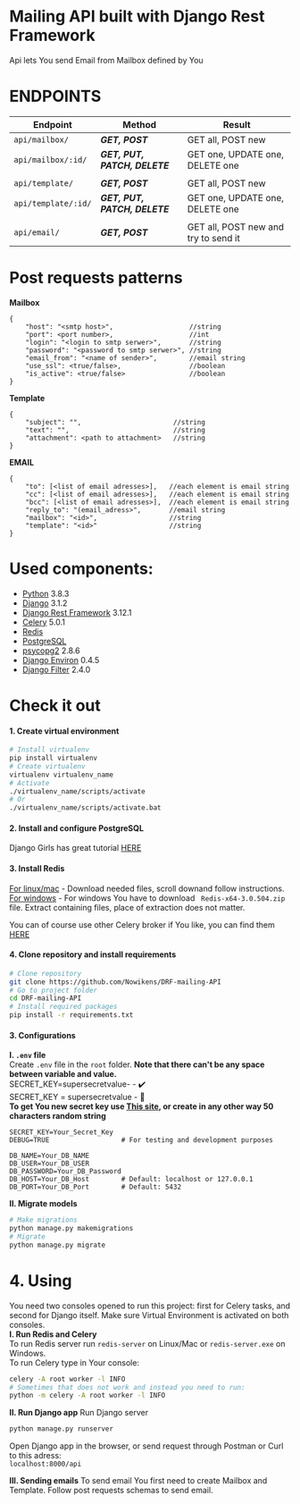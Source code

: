 # Mailing API built with Django Rest Framework
Api lets You send Email from Mailbox defined by You

# ENDPOINTS
Endpoint            |Method            |Result
-- | -- | --
`api/mailbox/`|***GET, POST***| GET all, POST new
`api/mailbox/:id/`|***GET, PUT, PATCH, DELETE***|GET one, UPDATE one, DELETE one
| |
`api/template/`|***GET, POST***| GET all, POST new
`api/template/:id/`|***GET, PUT, PATCH, DELETE*** |GET one, UPDATE one, DELETE one
 | |
`api/email/`|***GET, POST***|GET all, POST new and try to send it
# Post requests patterns
**Mailbox**
```
{
    "host": "<smtp host>",                   //string
    "port": <port number>,                   //int
    "login": "<login to smtp serwer>",       //string
    "password": "<password to smtp serwer>", //string
    "email_from": "<name of sender>",        //email string
    "use_ssl": <true/false>,                 //boolean
    "is_active": <true/false>                //boolean
}
```
**Template**
```
{
    "subject": "",                       //string
    "text": "",                          //string
    "attachment": <path to attachment>   //string
}
```
**EMAIL**
```
{
    "to": [<list of email adresses>],   //each element is email string
    "cc": [<list of email adresses>],   //each element is email string
    "bcc": [<list of email adresses>],  //each element is email string
    "reply_to": "(email_adress>",       //email string
    "mailbox": "<id>",                  //string
    "template": "<id>"                  //string
}
```
# Used components:
- [Python](https://www.python.org/) 3.8.3
- [Django](https://www.djangoproject.com/) 3.1.2
- [Django Rest Framework](https://www.django-rest-framework.org/) 3.12.1
- [Celery](https://docs.celeryproject.org/en/stable/#) 5.0.1
- [Redis](https://redis.io/)
- [PostgreSQL](https://www.postgresql.org/)
- [psycopg2](https://www.psycopg.org/) 2.8.6
- [Django Environ](https://django-environ.readthedocs.io/en/latest) 0.4.5
- [Django Filter](https://django-filter.readthedocs.io/en/stable) 2.4.0

# Check it out
#### 1. Create virtual environment
```bash
# Install virtualenv
pip install virtualenv
# Create virtualenv
virtualenv virtualenv_name
# Activate
./virtualenv_name/scripts/activate
# Or
./virtualenv_name/scripts/activate.bat
```
#### 2. Install and configure PostgreSQL
Django Girls has great tutorial [HERE](https://tutorial-extensions.djangogirls.org/en/optional_postgresql_installation)
#### 3. Install Redis
[For linux/mac](https://redis.io/download) - Download needed files, scroll downand follow instructions.\
[For windows](https://github.com/microsoftarchive/redis/releases/tag/win-3.0.504) - For windows You have to download ` Redis-x64-3.0.504.zip` file. Extract containing files, place of extraction does not matter.

You can of course use other Celery broker if You like, you can find them [HERE](https://docs.celeryproject.org/en/stable/getting-started/brokers/)
#### 4. Clone repository and install requirements
```bash
# Clone repository
git clone https://github.com/Nowikens/DRF-mailing-API
# Go to project folder
cd DRF-mailing-API
# Install required packages
pip install -r requirements.txt
```


#### 3. Configurations
**I. `.env` file**\
Create `.env` file in the `root` folder.
**Note that there can't be any space between variable and value.**\
SECRET_KEY=supersecretvalue- - :heavy_check_mark:\
SECRET_KEY = supersecretvalue - :no_entry_sign:\
**To get You new secret key use [This site](https://djecrety.ir/), or create in any other way 50 characters random string**
```
SECRET_KEY=Your_Secret_Key
DEBUG=TRUE                  # For testing and development purposes

DB_NAME=Your_DB_NAME
DB_USER=Your_DB_USER
DB_PASSWORD=Your_DB_Password
DB_HOST=Your_DB_Host        # Default: localhost or 127.0.0.1
DB_PORT=Your_DB_Port        # Default: 5432
```

**II. Migrate models**
```bash
# Make migrations
python manage.py makemigrations
# Migrate
python manage.py migrate
```


# 4. Using
You need two consoles opened to run this project: first for Celery tasks, and second for Django itself. Make sure Virtual Environment is activated on both consoles.\
**I. Run Redis and Celery**\
To run Redis server run `redis-server` on Linux/Mac or `redis-server.exe` on Windows.\
To run Celery type in Your console:
```bash
celery -A root worker -l INFO
# Sometimes that does not work and instead you need to run:
python -m celery -A root worker -l INFO
```


**II. Run Django app**
Run Django server
```bash
python manage.py runserver
```
Open Django app in the browser, or send request through Postman or Curl to this adress:\
`localhost:8000/api`

**III. Sending emails**
To send email You first need to create Mailbox and Template. Follow post requests schemas to send email.

